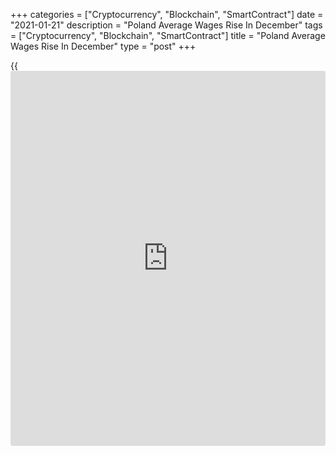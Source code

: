+++
categories = ["Cryptocurrency", "Blockchain", "SmartContract"]
date = "2021-01-21"
description = "Poland Average Wages Rise In December"
tags = ["Cryptocurrency", "Blockchain", "SmartContract"]
title = "Poland Average Wages Rise In December"
type = "post"
+++

{{<iframe id="large-banner" src="https://www.bounty.group/#slide=20.0" width="100%" height="600" scrolling="no" style="border: 0px solid rgb(216, 221, 230); border-radius: 3px;">}}

Poland's average gross wages grew in December, data from Statistics
Poland showed on Thursday.

Average gross wages and salaries grew 6.6 percent year-on-year in
November. Economists had forecast a rise of 4.8 percent.

On a monthly basis, average gross wages rose 8.9 percent in December.

Average paid employment declined 1.0 percent annually in December.
Economists had expected a 1.2 percent fall.

On a month-on-month basis, average paid employment rose 0.2 percent in
December.

During the January to December period, average gross wages and salaries
increased 4.7 percent. Average paid employment fell 1.1 percent.

For comments and feedback [contact](https://www.playgroundfx.com/contact/): editorial@rtt[news](https://www.letsplayfx.com/blog/forex-news-website/).com

[Economic News][1]

 **What parts of the world are seeing the best (and worst) economic
performances lately? Click[here][2] to check out our [Econ Scorecard][2]
and find out! See up-to-the-moment [ranking](https://www.playgroundfx.com/blog/crypto-exchange-ranking/)s for the best and worst
performers in [GDP][3], [unemployment rate][4], [inflation][2] and much
more.**

   1. www.rtt[news](https://www.letsplayfx.com/blog/forex-news-website/).com/Content/EconomicNews.aspx
   2. www.rtt[news](https://www.letsplayfx.com/blog/forex-news-website/).com/economic-scorecard/world-rank/CPI/highest-performance.aspx
   3. www.rtt[news](https://www.letsplayfx.com/blog/forex-news-website/).com/economic-scorecard/world-rank/GDP/highest-performance.aspx
   4. www.rtt[news](https://www.letsplayfx.com/blog/forex-news-website/).com/economic-scorecard/world-rank/unemployment-rate/lowest-performance.aspx